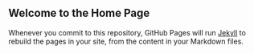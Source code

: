 ## Welcome to the Home Page

Whenever you commit to this repository, GitHub Pages will run [Jekyll](https://jekyllrb.com/) to rebuild the pages in your site, from the content in your Markdown files. 



